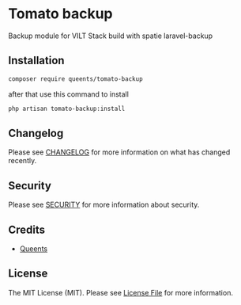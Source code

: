# Tomato backup

Backup module for VILT Stack build with spatie laravel-backup

## Installation

```bash
composer require queents/tomato-backup
```

after that use this command to install

```bash
php artisan tomato-backup:install
```

## Changelog

Please see [CHANGELOG](CHANGELOG.md) for more information on what has changed recently.

## Security

Please see [SECURITY](SECURITY.md) for more information about security.

## Credits

- [Queents](mailto:info@3x1.io)

## License

The MIT License (MIT). Please see [License File](LICENSE.md) for more information.
